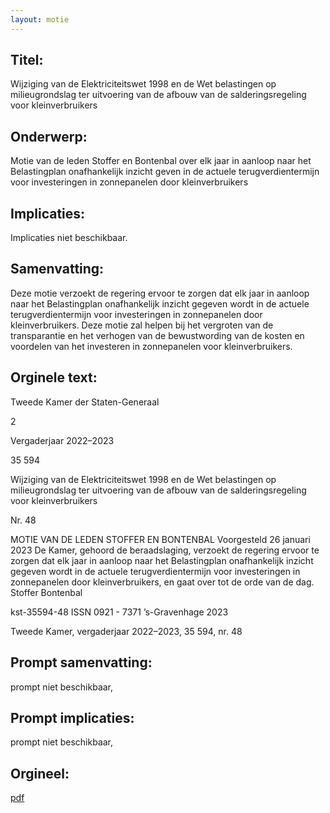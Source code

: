 ```yaml
---
layout: motie
---
```

## Titel:
Wijziging van de Elektriciteitswet 1998 en de Wet belastingen op milieugrondslag ter uitvoering van de afbouw van de salderingsregeling voor kleinverbruikers
## Onderwerp:
Motie van de leden Stoffer en Bontenbal over elk jaar in aanloop naar het Belastingplan onafhankelijk inzicht geven in de actuele terugverdientermijn voor investeringen in zonnepanelen door kleinverbruikers
## Implicaties:
Implicaties niet beschikbaar.
## Samenvatting:

Deze motie verzoekt de regering ervoor te zorgen dat elk jaar in aanloop naar het Belastingplan onafhankelijk inzicht gegeven wordt in de actuele terugverdientermijn voor investeringen in zonnepanelen door kleinverbruikers. Deze motie zal helpen bij het vergroten van de transparantie en het verhogen van de bewustwording van de kosten en voordelen van het investeren in zonnepanelen voor kleinverbruikers.
## Orginele text:


Tweede Kamer der Staten-Generaal

2

Vergaderjaar 2022–2023

35 594

Wijziging van de Elektriciteitswet 1998 en de
Wet belastingen op milieugrondslag ter
uitvoering van de afbouw van de
salderingsregeling voor kleinverbruikers

Nr. 48

MOTIE VAN DE LEDEN STOFFER EN BONTENBAL
Voorgesteld 26 januari 2023
De Kamer,
gehoord de beraadslaging,
verzoekt de regering ervoor te zorgen dat elk jaar in aanloop naar het
Belastingplan onafhankelijk inzicht gegeven wordt in de actuele terugverdientermijn voor investeringen in zonnepanelen door kleinverbruikers,
en gaat over tot de orde van de dag.
Stoffer
Bontenbal

kst-35594-48
ISSN 0921 - 7371
’s-Gravenhage 2023

Tweede Kamer, vergaderjaar 2022–2023, 35 594, nr. 48


## Prompt samenvatting:
prompt niet beschikbaar,

## Prompt implicaties:
prompt niet beschikbaar,
## Orgineel:
[pdf](https://gegevensmagazijn.tweedekamer.nl/OData/v4/2.0/Document(db1d6c61-f2af-4f6b-b23f-db592524dec1)/resource)

